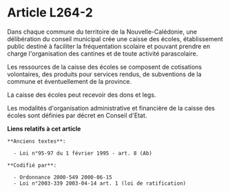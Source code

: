 # Article L264-2

Dans chaque commune du territoire de la Nouvelle-Calédonie, une délibération du conseil municipal crée une caisse des écoles,
établissement public destiné à faciliter la fréquentation scolaire et pouvant prendre en charge l'organisation des cantines
et de toute activité parascolaire.

Les ressources de la caisse des écoles se composent de cotisations volontaires, des produits pour services rendus, de
subventions de la commune et éventuellement de la province.

La caisse des écoles peut recevoir des dons et legs.

Les modalités d'organisation administrative et financière de la caisse des écoles sont définies par décret en Conseil d'Etat.

**Liens relatifs à cet article**

	**Anciens textes**:

	  - Loi n°95-97 du 1 février 1995 - art. 8 (Ab)

	**Codifié par**:

	  - Ordonnance 2000-549 2000-06-15
	  - Loi n°2003-339 2003-04-14 art. 1 (loi de ratification)
